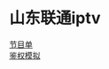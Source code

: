 # 山东联通iptv
[节目单](https://github.com/plsy1/epg)  
[鉴权模拟](https://github.com/plsy1/shandong-unicom-iptv)
